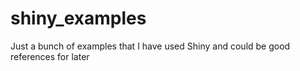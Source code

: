 # shiny_examples

Just a bunch of examples that I have used Shiny and could be good references for later
